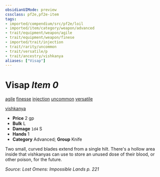 ```yaml
---
obsidianUIMode: preview
cssclass: pf2e,pf2e-item
tags:
- imported/compendium/src/pf2e/loil
- imported/item/category/weapon/advanced
- trait/equipment/weapon/agile
- trait/equipment/weapon/finese
- imported/trait/injection
- trait/rarity/uncommon
- trait/versatile/p
- trait/ancestry/vishkanya
aliases: ["Visap"]
---
```

# Visap *Item 0*  
[agile](agile.md)  [finesse](finesse.md)  [injection](injection-g-g.md)  [uncommon](uncommon.md)  [versatile <P>](versatile.md)  [vishkanya](vishkanya-loil.md)  

- **Price** 2 gp
- **Bulk** L
- **Damage** `1d4` S
- **Hands** 1
- **Category** Advanced; **Group** Knife 

Two small, curved blades extend from a single hilt. There's a hollow area inside that vishkanyas can use to store an unused dose of their blood, or other poison, for the future.

*Source: Lost Omens: Impossible Lands p. 221*
